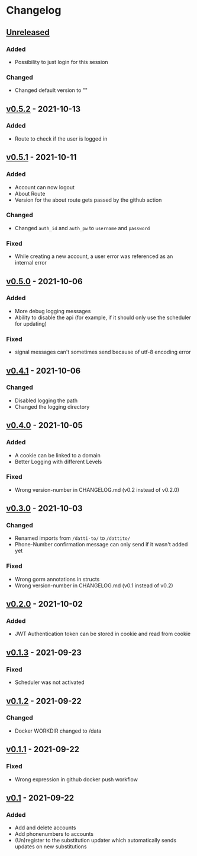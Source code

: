# Changelog

<!--
The format is based on [Keep a Changelog](https://keepachangelog.com/en/1.0.0/),
and this project adheres to [Semantic Versioning](https://semver.org/spec/v2.0.0.html).
-->

## [Unreleased]
### Added
- Possibility to just login for this session
### Changed
- Changed default version to ""
## [v0.5.2] - 2021-10-13
### Added
- Route to check if the user is logged in
## [v0.5.1] - 2021-10-11
### Added
- Account can now logout
- About Route
- Version for the about route gets passed by the github action
### Changed
- Changed `auth_id` and `auth_pw` to `username` and `password`
### Fixed
- While creating a new account, a user error was referenced as an internal error
## [v0.5.0] - 2021-10-06
### Added
- More debug logging messages
- Ability to disable the api (for example, if it should only use the scheduler for updating)
### Fixed
- signal messages can't sometimes send because of utf-8 encoding error
## [v0.4.1] - 2021-10-06
### Changed
- Disabled logging the path
- Changed the logging directory
## [v0.4.0] - 2021-10-05
### Added
- A cookie can be linked to a domain
- Better Logging with different Levels
### Fixed
- Wrong version-number in CHANGELOG.md (v0.2 instead of v0.2.0)
## [v0.3.0] - 2021-10-03
### Changed
- Renamed imports from `/datti-to/` to `/dattito/`
- Phone-Number confirmation message can only send if it wasn't added yet
### Fixed
- Wrong gorm annotations in structs
- Wrong version-number in CHANGELOG.md (v0.1 instead of v0.2)
## [v0.2.0] - 2021-10-02
### Added
- JWT Authentication token can be stored in cookie and read from cookie
## [v0.1.3] - 2021-09-23
### Fixed
- Scheduler was not activated
## [v0.1.2] - 2021-09-22
### Changed
- Docker WORKDIR changed to /data
## [v0.1.1] - 2021-09-22
### Fixed
- Wrong expression in github docker push workflow
## [v0.1] - 2021-09-22
### Added
- Add and delete accounts
- Add phonenumbers to accounts
- (Un)register to the substitution updater which automatically sends updates on new substitutions

[Unreleased]: https://github.com/Dattito/purrmannplus-backend/tree/dev
[v0.5.2]: https://github.com/Dattito/purrmannplus-backend/compare/v0.5.1...v0.5.2
[v0.5.1]: https://github.com/Dattito/purrmannplus-backend/compare/v0.5.0...v0.5.1
[v0.5.0]: https://github.com/Dattito/purrmannplus-backend/compare/v0.4.1...v0.5.0
[v0.4.1]: https://github.com/Dattito/purrmannplus-backend/compare/v0.4.0...v0.4.1
[v0.4.0]: https://github.com/Dattito/purrmannplus-backend/compare/v0.3.0...v0.4.0
[v0.3.0]: https://github.com/Dattito/purrmannplus-backend/compare/v0.2.0...v0.3.0
[v0.2.0]: https://github.com/Dattito/purrmannplus-backend/compare/v0.1.3...v0.2.0
[v0.1.3]: https://github.com/Dattito/purrmannplus-backend/compare/v0.1.2...v0.1.3
[v0.1.2]: https://github.com/Dattito/purrmannplus-backend/compare/v0.1.1...v0.1.2
[v0.1.1]: https://github.com/Dattito/purrmannplus-backend/compare/v0.1...v0.1.1
[v0.1]: https://github.com/Dattito/purrmannplus-backend/releases/tag/v0.1